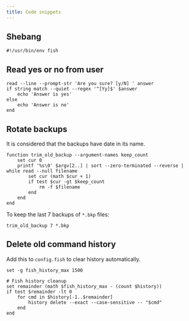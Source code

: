 ```yaml
---
title: Code snippets
---
```


## Shebang

```fish
#!/usr/bin/env fish
```

## Read yes or no from user

```fish
read --line --prompt-str 'Are you sure? [y/N] ' answer
if string match --quiet --regex '^[Yy]$' $answer
    echo 'Answer is yes'
else
    echo 'Answer is no'
end
```

## Rotate backups

It is considered that the backups have date in its name.

```fish
function trim_old_backup --argument-names keep_count
    set cur 0
    printf '%s\0' $argv[2..] | sort --zero-terminated --reverse | while read --null filename
        set cur (math $cur + 1)
        if test $cur -gt $keep_count
            rm -f $filename
        end
    end
end
```

To keep the last 7 backups of `*.bkp` files:

```fish
trim_old_backup 7 *.bkp
```

## Delete old command history

Add this to `config.fish` to clear history automatically.

```fish
set -g fish_history_max 1500

# Fish history cleanup
set remainder (math $fish_history_max - (count $history))
if test $remainder -lt 0
    for cmd in $history[-1..$remainder]
        history delete --exact --case-sensitive -- "$cmd"
    end
end
```
